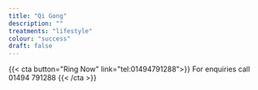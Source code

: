 ```yaml
---
title: "Qi Gong"
description: ""
treatments: "lifestyle"
colour: "success"
draft: false
---
```


{{< cta button="Ring Now" link="tel:01494791288">}}
For enquiries call 01494 791288
{{< /cta >}}